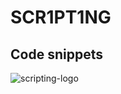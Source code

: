 # SCR1PT1NG
## Code snippets  


![scripting-logo](https://user-images.githubusercontent.com/98988642/172584789-c84d9c4e-0ff7-4b24-8b69-690a40ba8398.png)
